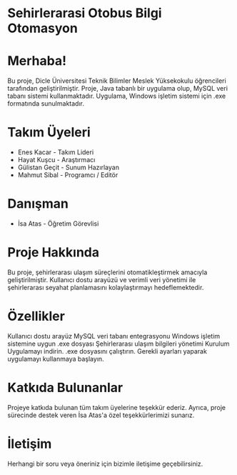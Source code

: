 # Sehirlerarasi Otobus Bilgi Otomasyon
# Merhaba!

Bu proje, Dicle Üniversitesi Teknik Bilimler Meslek Yüksekokulu öğrencileri tarafından geliştirilmiştir. Proje, Java tabanlı bir uygulama olup, MySQL veri tabanı sistemi kullanmaktadır. Uygulama, Windows işletim sistemi için .exe formatında sunulmaktadır.

# Takım Üyeleri
- Enes Kacar - Takım Lideri
- Hayat Kuşcu - Araştırmacı
- Gülistan Geçit - Sunum Hazırlayan
- Mahmut Sibal - Programcı / Editör

# Danışman
- İsa Atas - Öğretim Görevlisi

# Proje Hakkında
Bu proje, şehirlerarası ulaşım süreçlerini otomatikleştirmek amacıyla geliştirilmiştir. Kullanıcı dostu arayüzü ve verimli veri yönetimi ile şehirlerarası seyahat planlamasını kolaylaştırmayı hedeflemektedir.

# Özellikler
Kullanıcı dostu arayüz
MySQL veri tabanı entegrasyonu
Windows işletim sistemine uygun .exe dosyası
Şehirlerarası ulaşım bilgileri yönetimi
Kurulum
Uygulamayı indirin.
.exe dosyasını çalıştırın.
Gerekli ayarları yaparak uygulamayı kullanmaya başlayın.

# Katkıda Bulunanlar
Projeye katkıda bulunan tüm takım üyelerine teşekkür ederiz. Ayrıca, proje sürecinde destek veren İsa Atas'a özel teşekkürlerimizi sunarız.

# İletişim
Herhangi bir soru veya öneriniz için bizimle iletişime geçebilirsiniz.

